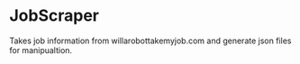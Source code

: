 # JobScraper
Takes job information from willarobottakemyjob.com and generate json files for manipualtion.
